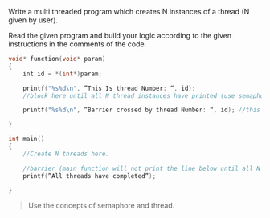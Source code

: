 Write a multi threaded program which creates N instances of a thread (N given by user).

Read the given program and build your logic according to the given instructions in the comments of the code.

```c
void* function(void* param)
{
    int id = *(int*)param;

    printf("%s%d\n", ”This Is thread Number: “, id);
    //block here until all N thread instances have printed (use semaphores + some counter variable)

    printf("%s%d\n", ”Barrier crossed by thread Number: “, id); //this line will not be printed until all N threads have executed the first printf statement.

}

int main()
{
    //Create N threads here.

    //barrier (main function will not print the line below until all N thread have completed. Do not used join; USE SEMAPHORE/S.
    printf(”All threads have completed”);

}
```

> Use the concepts of semaphore and thread.
